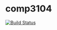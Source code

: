 # comp3104

[![Build 
Status](https://travis-ci.com/williamst957/comp3104.svg?branch=master)](https://travis-ci.com/williamst957/comp3104)


